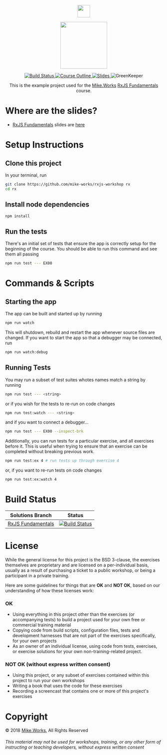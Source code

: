 <p align='center'>
  <a href="https://mike.works" target='_blank'>
    <img height=40 src='https://assets.mike.works/img/login_logo-33a9e523d451fb0d902f73d5452d4a0b.png' />
  </a>
</p>
<p align='center'>
  <a href="https://mike.works/course/rxjs-fundamentals-c26ec72" target='_blank'>
    <img height=150 src='https://user-images.githubusercontent.com/558005/38284417-f86a8a7c-376f-11e8-8409-7b8847c5f234.png' />
  </a>
</p>

<p align='center'>
  <a href="https://travis-ci.org/mike-works/rxjs-fundamentals?branch=solutions" title="Build Status">
    <img title="Build Status" src="https://travis-ci.org/mike-works/rxjs-fundamentals.svg?branch=solutions"/>
  </a>
  <a href="https://mike.works/course/rxjs-fundamentals-c26ec72" title="RxJS Fundamentals">
    <img title="Course Outline" src="https://img.shields.io/badge/mike.works-course%20outline-blue.svg"/>
  </a>
  <a href="https://docs.mike.works/rxjs-slides" title="Slides">
    <img title="Slides" src="https://img.shields.io/badge/mike.works-slides-blue.svg"/>
  </a>
  <a title='GreenKeeper'>
    <img title='GreenKeeper' src='https://badges.greenkeeper.io/mike-works/rxjs-fundamentals.svg'>
  </a>
</p>
<p align='center'>
This is the example project used for the <a title="Mike.Works" href="https://mike.works">Mike.Works</a> <a title="RxJS Fundamentals" href="https://mike.works/course/rxjs-fundamentals-c26ec72">RxJS Fundamentals</a> course.
</p>

# Where are the slides?

* [RxJS Fundamentals](https://mike.works/course/rxjs-fundamentals-c26ec72) slides are [here](https://docs.mike.works/rxjs-fundamentals)

# Setup Instructions

## Clone this project

In your terminal, run

```sh
git clone https://github.com/mike-works/rxjs-workshop rx
cd rx
```

## Install node dependencies

```sh
npm install
```

## Run the tests

There's an initial set of tests that ensure the app is correctly setup for the beginning of the course. You should be able to run this command and see them all passing

```sh
npm run test --- EX00
```

# Commands & Scripts

## Starting the app

The app can be built and started up by running

```sh
npm run watch
```

This will shutdown, rebuild and restart the app whenever source files are changed. If you want to start the app so that a debugger may be connected, run

```sh
npm run watch:debug
```

## Running Tests

You may run a subset of test suites whotes names match a string by running

```sh
npm run test --- <string>
```

or if you wish for the tests to re-run on code changes

```sh
npm run test:watch --- <string>
```

and if you want to connect a debugger...

```sh
npm run test --- EX00 --inspect-brk
```

Additionally, you can run tests for a particular exercise, and all exercises before it. This is useful when trying to ensure that an exercise can be completed without breaking previous work.

```sh
npm run test:ex 4 # run tests up through exercise 4
```

or, if you want to re-run tests on code changes

```sh
npm run test:ex:watch 4
```

# Build Status

| Solutions Branch                                                                    | Status                                                                                                                                                          |
| ----------------------------------------------------------------------------------- | --------------------------------------------------------------------------------------------------------------------------------------------------------------- |
| [RxJS Fundamentals](https://github.com/mike-works/rxjs-fundamentals/tree/solutions) | [![Build Status](https://travis-ci.org/mike-works/rxjs-fundamentals.svg?branch=solutions)](https://travis-ci.org/mike-works/rxjs-fundamentals?branch=solutions) |

# License

While the general license for this project is the BSD 3-clause, the exercises
themselves are proprietary and are licensed on a per-individual basis, usually
as a result of purchasing a ticket to a public workshop, or being a participant
in a private training.

Here are some guidelines for things that are **OK** and **NOT OK**, based on our
understanding of how these licenses work:

### OK

* Using everything in this project other than the exercises (or accompanying tests)
  to build a project used for your own free or commercial training material
* Copying code from build scripts, configuration files, tests and development
  harnesses that are not part of the exercises specifically, for your own projects
* As an owner of an individual license, using code from tests, exercises, or
  exercise solutions for your own non-training-related project.

### NOT OK (without express written consent)

* Using this project, or any subset of
  exercises contained within this project to run your own workshops
* Writing a book that uses the code for these exercises
* Recording a screencast that contains one or more of this project's exercises

# Copyright

&copy; 2018 [Mike.Works](https://mike.works), All Rights Reserved

###### This material may not be used for workshops, training, or any other form of instructing or teaching developers, without express written consent
